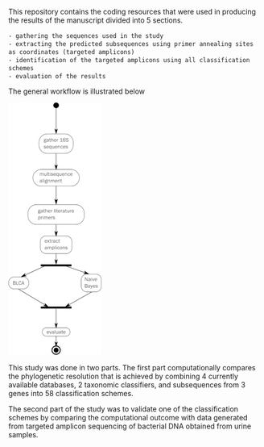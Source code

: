 





This repository contains the coding resources that were used in
producing the results of the manuscript divided into 5 sections.

``` 
- gathering the sequences used in the study   
- extracting the predicted subsequences using primer annealing sites as coordinates (targeted amplicons)   
- identification of the targeted amplicons using all classification schemes   
- evaluation of the results  
```

The general workflow is illustrated below

![](resources/md_files/vsm_only16s_activity.png)

This study was done in two parts. The first part computationally
compares the phylogenetic resolution that is achieved by combining 4
currently available databases, 2 taxonomic classifiers, and subsequences
from 3 genes into 58 classification schemes.

The second part of the study was to validate one of the classification
schemes by comparing the computational outcome with data generated from
targeted amplicon sequencing of bacterial DNA obtained from urine
samples.
